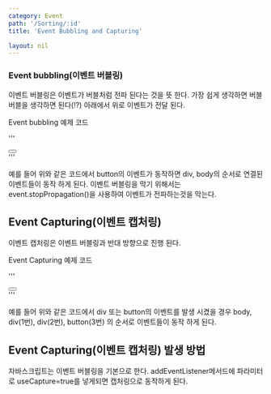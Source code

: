 ```yaml
---
category: Event
path: '/Sorting/:id'
title: 'Event Bubbling and Capturing'

layout: nil
---
```

### Event bubbling(이벤트 버블링)
이벤트 버블링은 이벤트가 버블처럼 전파 된다는 것을 뜻 한다. 가장 쉽게 생각하면 버블 버블을 생각하면 된다(!?)
아래에서 위로 이벤트가 전달 된다.

Event bubbling 예제 코드

'''
<body>
    <div>
        <button></button>
    </div>
</body>
'''

예를 들어 위와 같은 코드에서 button의 이벤트가 동작하면 div, body의 순서로 연결된 이벤트들이 동작 하게 된다.
이벤트 버블링을 막기 위해서는 event.stopPropagation()을 사용하여 이벤트가 전파하는것을 막는다.

## Event Capturing(이벤트 캡처링)
이벤트 캡처링은 이벤트 버블링과 반대 방향으로 진행 된다.

Event Capturing 예제 코드

'''
<body>
    <div><!--1번-->
        <div><!--2번-->
            <button></button><!--3번-->
        </div>
    </div>
</body>
'''

예를 들어 위와 같은 코드에서 div 또는 button의 이벤트를 발생 시켰을 경우 body, div(1번), div(2번), button(3번) 의 순서로 이벤트들이 동작 하게 된다.

## Event Capturing(이벤트 캡처링) 발생 방법
자바스크립트는 이벤트 버블링을 기본으로 한다. addEventListener메서드에 파라미터로 useCapture=true를 넣게되면 캡처링으로 동작하게 된다.
